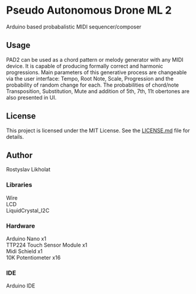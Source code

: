 # Pseudo Autonomous Drone ML 2
Arduino based probabalistic MIDI sequencer/composer
## Usage
PAD2 can be used as a chord pattern or melody generator with any MIDI device.
It is capable of producing formally correct and harmonic progressions. Main parameters of this generative process are changeable via the user interface: Tempo, Root Note, Scale, Progression and the probability of random change for each.
The probabilities of chord/note Transposition, Substitution, Mute and addition of 5th, 7th, 11t obertones are also presented in UI.
## License
This project is licensed under the MIT License. See the [LICENSE.md](LICENSE.md) file for details.
## Author
Rostyslav Likholat
### Libraries
Wire  
LCD  
LiquidCrystal_I2C  
### Hardware
Arduino Nano x1  
TTP224 Touch Sensor Module x1  
Midi Schield x1  
10K Potentiometer x16  
### IDE
Arduino IDE
